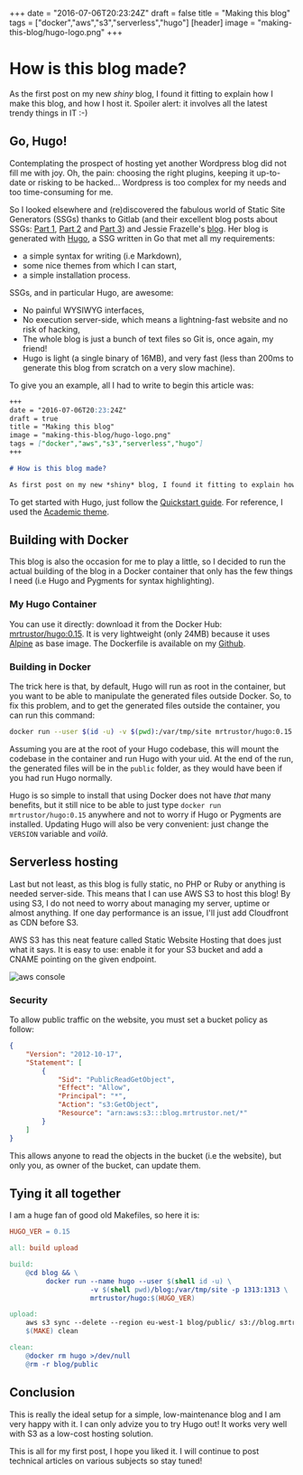+++
date = "2016-07-06T20:23:24Z"
draft = false
title = "Making this blog"
tags = ["docker","aws","s3","serverless","hugo"]
[header]
image = "making-this-blog/hugo-logo.png"
+++

# How is this blog made?

As the first post on my new *shiny* blog, I found it fitting to explain how I make this blog, and how I host it. Spoiler alert: it involves all the latest trendy things in IT :-)

## Go, Hugo!

Contemplating the prospect of hosting yet another Wordpress blog did not fill me with joy. Oh, the pain: choosing the right plugins, keeping it up-to-date or risking to be hacked... Wordpress is too complex for my needs and too time-consuming for me.

So I looked elsewhere and (re)discovered the fabulous world of Static Site Generators (SSGs) thanks to Gitlab (and their excellent blog posts about SSGs: [Part 1](https://about.gitlab.com/2016/06/03/ssg-overview-gitlab-pages-part-1-dynamic-x-static/), [Part 2](https://about.gitlab.com/2016/06/10/ssg-overview-gitlab-pages-part-2/) and [Part 3](https://about.gitlab.com/2016/06/17/ssg-overview-gitlab-pages-part-3-examples-ci/)) and Jessie Frazelle's [blog](https://blog.jessfraz.com/). Her blog is generated with [Hugo](https://gohugo.io/), a SSG written in Go that met all my requirements:

* a simple syntax for writing (i.e Markdown),
* some nice themes from which I can start,
* a simple installation process.

SSGs, and in particular Hugo, are awesome:

* No painful WYSIWYG interfaces,
* No execution server-side, which means a lightning-fast website and no risk of hacking,
* The whole blog is just a bunch of text files so Git is, once again, my friend!
* Hugo is light (a single binary of 16MB), and very fast (less than 200ms to generate this blog from scratch on a very slow machine).

To give you an example, all I had to write to begin this article was:

```markdown
+++
date = "2016-07-06T20:23:24Z"
draft = true
title = "Making this blog"
image = "making-this-blog/hugo-logo.png"
tags = ["docker","aws","s3","serverless","hugo"]
+++

# How is this blog made?

As first post on my new *shiny* blog, I found it fitting to explain how I make this blog, and how I host it. Spoiler: it involves all the latest trendy things in IT :-)
```

To get started with Hugo, just follow the [Quickstart guide](https://gohugo.io/overview/quickstart/). For reference, I used the [Academic theme](https://github.com/gcushen/hugo-academic).

## Building with Docker

This blog is also the occasion for me to play a little, so I decided to run the actual building of the blog in a Docker container that only has the few things I need (i.e Hugo and Pygments for syntax highlighting).

### My Hugo Container

You can use it directly: download it from the Docker Hub: [mrtrustor/hugo:0.15](https://hub.docker.com/r/mrtrustor/hugo/). It is very lightweight (only 24MB) because it uses [Alpine](https://www.alpinelinux.org/) as base image. The Dockerfile is available on my [Github](https://github.com/mrtrustor/blog/blob/master/Dockerfile).

### Building in Docker

The trick here is that, by default, Hugo will run as root in the container, but you want to be able to manipulate the generated files outside Docker. So, to fix this problem, and to get the generated files outside the container, you can run this command:

```bash
docker run --user $(id -u) -v $(pwd):/var/tmp/site mrtrustor/hugo:0.15
```
Assuming you are at the root of your Hugo codebase, this will mount the codebase in the container and run Hugo with your uid. At the end of the run, the generated files will be in the ``public`` folder, as they would have been if you had run Hugo normally.

Hugo is so simple to install that using Docker does not have *that* many benefits, but it still nice to be able to just type ``docker run mrtrustor/hugo:0.15`` anywhere and not to worry if Hugo or Pygments are installed. Updating Hugo will also be very convenient: just change the ``VERSION`` variable and *voilà*.

## Serverless hosting

Last but not least, as this blog is fully static, no PHP or Ruby or anything is needed server-side. This means that I can use AWS S3 to host this blog! By using S3, I do not need to worry about managing my server, uptime or almost anything. If one day performance is an issue, I'll just add Cloudfront as CDN before S3.

AWS S3 has this neat feature called Static Website Hosting that does just what it says. It is easy to use: enable it for your S3 bucket and add a CNAME pointing on the given endpoint.

![aws console](/img/making-this-blog/aws-console.png)

### Security

To allow public traffic on the website, you must set a bucket policy as follow:

```json
{
	"Version": "2012-10-17",
	"Statement": [
		{
			"Sid": "PublicReadGetObject",
			"Effect": "Allow",
			"Principal": "*",
			"Action": "s3:GetObject",
			"Resource": "arn:aws:s3:::blog.mrtrustor.net/*"
		}
	]
}
```

This allows anyone to read the objects in the bucket (i.e the website), but only you, as owner of the bucket, can update them.

## Tying it all together

I am a huge fan of good old Makefiles, so here it is:

```makefile
HUGO_VER = 0.15

all: build upload

build:
	@cd blog && \
         docker run --name hugo --user $(shell id -u) \
                    -v $(shell pwd)/blog:/var/tmp/site -p 1313:1313 \
                    mrtrustor/hugo:$(HUGO_VER)

upload:
	aws s3 sync --delete --region eu-west-1 blog/public/ s3://blog.mrtrustor.net/
	$(MAKE) clean

clean:
	@docker rm hugo >/dev/null
	@rm -r blog/public
```

## Conclusion

This is really the ideal setup for a simple, low-maintenance blog and I am very happy with it. I can only advize you to try Hugo out! It works very well with S3 as a low-cost hosting solution.

This is all for my first post, I hope you liked it. I will continue to post technical articles on various subjects so stay tuned!
